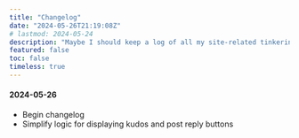 ```yaml
---
title: "Changelog"
date: "2024-05-26T21:19:08Z"
# lastmod: 2024-05-24
description: "Maybe I should keep a log of all my site-related tinkering?"
featured: false
toc: false
timeless: true
---
```


#### 2024-05-26
- Begin changelog
- Simplify logic for displaying kudos and post reply buttons